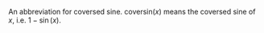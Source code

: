 An abbreviation for coversed sine. $\mbox{coversin}(x)$ means the
coversed sine of $x$, i.e. $1-\sin(x)$.
